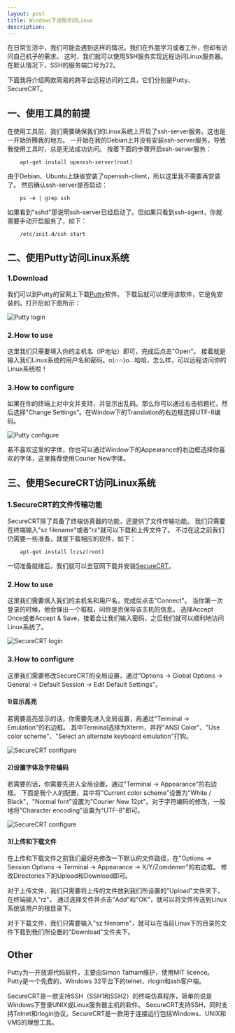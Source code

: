 ```yaml
---
layout: post
title: Windows下远程访问Linux
description:
---
```


在日常生活中，我们可能会遇到这样的情况，我们在外面学习或者工作，但却有访问自己机子的需求。
这时，我们就可以使用SSH服务实现远程访问Linux服务器。在默认情况下，SSH的服务端口号为22。

下面我将介绍两款简易的跨平台远程访问的工具，它们分别是Putty、SecureCRT。

## 一、使用工具的前提
在使用工具前，我们需要确保我们的Linux系统上开启了ssh-server服务。这也是一开始折腾我的地方。
一开始在我的Debian上并没有安装ssh-server服务，导致我使用工具时，总是无法成功访问。
按着下面的步骤开启ssh-server服务：

		apt-get install openssh-server(root)

由于Debian、Ubuntu上缺省安装了openssh-client，所以这里我不需要再安装了。
然后确认ssh-server是否启动：

		ps -e | grep ssh

如果看到"sshd"那说明ssh-server已经启动了。但如果只看到ssh-agent，你就需要手动开启服务了，如下：

		/etc/init.d/ssh start

## 二、使用Putty访问Linux系统
### 1.Download
我们可以到Putty的官网上下载[Putty](http://www.putty.org/)软件。
下载后就可以使用该软件，它是免安装的。打开后如下图所示：

![Putty login](/images/2014-04-29-1.png)

### 2.How to use
这里我们只需要填入你的主机名（IP地址）即可，完成后点击"Open"。
接着就是输入我们Linux系统的用户名和密码。o(∩∩)o...哈哈，怎么样，可以远程访问你的Linux系统啦！

### 3.How to configure
如果在你的终端上对中文并支持，并显示出乱码。那么你可以通过右击标题栏，然后选择"Change Settings"。在Window下的Translation的右边框选择UTF-8编码。

![Putty configure](/images/2014-04-29-2.png)

若不喜欢这里的字体，你也可以通过Window下的Appearance的右边框选择你喜欢的字体，这里推荐使用Courier New字体。

## 三、使用SecureCRT访问Linux系统
### 1.SecureCRT的文件传输功能
SecureCRT除了具备了终端仿真器的功能，还提供了文件传输功能。
我们只需要在终端输入"sz filename"或者"rz"就可以下载和上传文件了。
不过在这之前我们仍需要一些准备，就是下载相应的软件，如下：

		apt-get install lrzsz(root)

一切准备就绪后，我们就可以去官网下载并安装[SecureCRT](http://www.vandyke.com/download/securecrt/download.html/)。

### 2.How to use
这里我们需要填入我们的主机名和用户名，完成后点击"Connect"。
当你第一次登录的时候，他会弹出一个框框，问你是否保存该主机的信息。
选择Accept Once或者Accept & Save，接着会让我们输入密码，之后我们就可以顺利地访问Linux系统了。

![SecureCRT login](/images/2014-04-29-3.png)

### 3.How to configure
这里我们需要修改SecureCRT的全局设置，通过"Options -> Global Options -> General -> Default Session -> Edit Default Settings"。
#### 1)显示高亮
若需要高亮显示的话，你需要先进入全局设置，再通过"Terminal -> Emulation"的右边框。
其中Terminal选择为Xterm，并将"ANSI Color"、"Use color scheme"、"Select an alternate keyboard emulation"打钩。

![SecureCRT configure](/images/2014-04-29-4.png)

#### 2)设置字体及字符编码
若需要的话，你需要先进入全局设置，通过"Terminal -> Appearance"的右边框。
下面是我个人的配置，其中将"Current color scheme"设置为"White / Black"，"Normal font"设置为"Courier New 12pt"。对于字符编码的修改，一般地将"Character encoding"设置为"UTF-8"即可。

![SecureCRT configure](/images/2014-04-29-5.png)

#### 3)上传和下载文件
在上传和下载文件之前我们最好先修改一下默认的文件路径，在"Options -> Session Options -> Terminal -> Appearance -> X/Y/Zomdemm"的右边框。
修改Directories下的Upload和Download即可。

对于上传文件，我们只需要将上传的文件放到我们所设置的"Upload"文件夹下，在终端输入"rz"。
通过选择文件并点击"Add"和"OK"，就可以将文件传送到Linux系统该用户的根目录下。

对于下载文件，我们只需要输入"sz filename"，就可以在当前Linux下的目录的文件下载到我们所设置的"Download"文件夹下。

## Other
Putty为一开放源代码软件，主要由Simon Tatham维护，使用MIT licence。
Putty是一个免费的、Windows 32平台下的telnet、rlogin和ssh客户端。

SecureCRT是一款支持SSH（SSH1和SSH2）的终端仿真程序，简单的说是Windows下登录UNIX或Linux服务器主机的软件。
SecureCRT支持SSH，同时支持Telnet和rlogin协议。SecureCRT是一款用于连接运行包括Windows、UNIX和VMS的理想工具。

